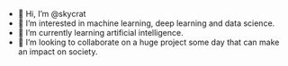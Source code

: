 - 👋 Hi, I’m @skycrat
- 👀 I’m interested in machine learning, deep learning and data science.
- 🌱 I’m currently learning artificial intelligence.
- 💞️ I’m looking to collaborate on a huge project some day that can make an impact on society.


<!---
skycrat/skycrat is a ✨ special ✨ repository because its `README.md` (this file) appears on your GitHub profile.
You can click the Preview link to take a look at your changes.
--->
